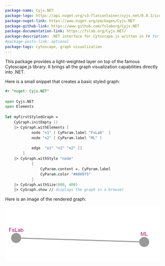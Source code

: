 ```yaml
---
package-name: Cyjs.NET
package-logo: https://api.nuget.org/v3-flatcontainer/cyjs.net/0.0.3/icon
package-nuget-link: https://www.nuget.org/packages/Cyjs.NET
package-github-link: https://www.github.com/fslaborg/Cyjs.NET
package-documentation-link: https://fslab.org/Cyjs.NET/
package-description: .NET interface for Cytoscape.js written in F# for graph visualization.
#package-posts-link: optional
package-tags: cytoscape, graph visualization
---
```


This package provides a light-weighted layer on top of the famous Cytoscape.js library. It brings all the graph visualization capabilities directly into .NET.

Here is a small snippet that creates a basic styled graph:

```fsharp
#r "nuget: Cyjs.NET"

open Cyjs.NET
open Elements

let myFirstStyledGraph =     
    CyGraph.initEmpty ()
    |> CyGraph.withElements [
            node "n1" [ CyParam.label "FsLab"  ]
            node "n2" [ CyParam.label "ML" ]
 
            edge  "e1" "n1" "n2" []
        ]
    |> CyGraph.withStyle "node"     
            [
                CyParam.content =. CyParam.label
                CyParam.color "#A00975"
            ]
    |> CyGraph.withSize(800, 400)  
    |> CyGraph.show // displays the graph in a browser
```

Here is an image of the rendered graph:

![](/images/cygraph.png)